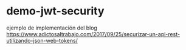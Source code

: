 # demo-jwt-security
ejemplo de implementación del blog https://www.adictosaltrabajo.com/2017/09/25/securizar-un-api-rest-utilizando-json-web-tokens/
